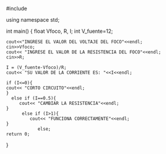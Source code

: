 #include <iostream>

using namespace std;

int main()
{
    float Vfoco, R, I;
    int V_fuente=12;

    cout<<"INGRESE EL VALOR DEL VOLTAJE DEL FOCO"<<endl;
    cin>>Vfoco;
    cout<< "INGRESE EL VALOR DE LA RESISTENCIA DEL FOCO"<<endl;
    cin>>R;

    I = (V_fuente-Vfoco)/R;
    cout<< "SU VALOR DE LA CORRIENTE ES: "<<I<<endl;

    if (I<=0){
    cout<< "CORTO CIRCUITO"<<endl;
    }
      else if (I==0.5){
         cout<< "CAMBIAR LA RESISTENCIA"<<endl;
    }
          else if (I>1){
             cout<< "FUNCIONA CORRECTAMENTE"<<endl;
    }
                else;
    return 0;
}
